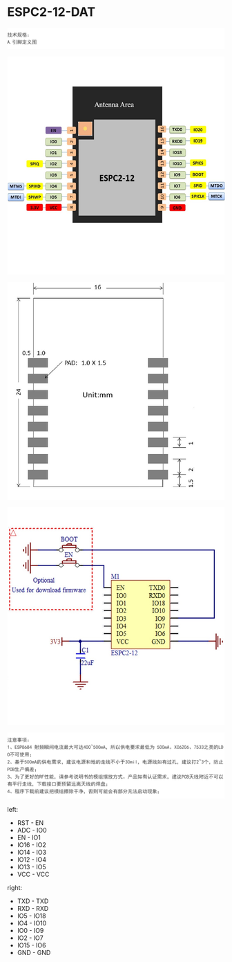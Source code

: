 
# ESPC2-12-DAT

![](06-36-14-15-12-2022.png)

![](16-36-14-15-12-2022.png)

![](24-36-14-15-12-2022.png)

![](33-36-14-15-12-2022.png)

![](39-36-14-15-12-2022.png)


left:
- RST - EN
- ADC - IO0
- EN - IO1
- IO16 - IO2
- IO14 - IO3
- IO12 - IO4
- IO13 - IO5
- VCC  - VCC

right: 
- TXD - TXD
- RXD - RXD
- IO5 - IO18
- IO4 - IO10
- IO0 - IO9
- IO2 - IO7
- IO15 - IO6
- GND - GND

